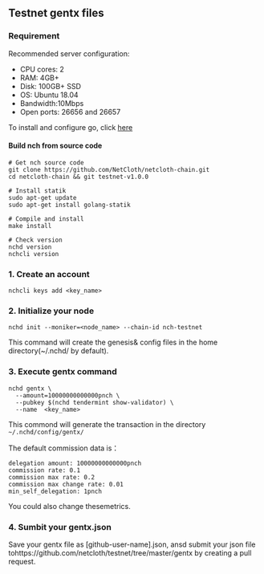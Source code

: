 ## Testnet gentx files

### Requirement

Recommended server configuration:

* CPU cores: 2
* RAM: 4GB+
* Disk: 100GB+ SSD
* OS: Ubuntu 18.04
* Bandwidth:10Mbps
* Open ports: 26656 and 26657

To install and configure go, click [here](../software/go-install.md)

#### Build nch from source code

```cassandraql
# Get nch source code
git clone https://github.com/NetCloth/netcloth-chain.git
cd netcloth-chain && git testnet-v1.0.0

# Install statik
sudo apt-get update
sudo apt-get install golang-statik

# Compile and install
make install

# Check version
nchd version
nchcli version
```

### 1. Create an account

```cassandraql
nchcli keys add <key_name>
```

### 2. Initialize your node

```cassandraql
nchd init --moniker=<node_name> --chain-id nch-testnet
```

This command will create the genesis& config files in the home directory(~/.nchd/ by default).

### 3. Execute gentx command

```cassandraql
nchd gentx \
  --amount=10000000000000pnch \
  --pubkey $(nchd tendermint show-validator) \
  --name  <key_name>
```

This commond will generate the transaction in the directory ``` ~/.nchd/config/gentx/``` 

The default commission data is：

```cassandraql
delegation amount: 10000000000000pnch
commission rate: 0.1
commission max rate: 0.2
commission max change rate: 0.01
min_self_delegation: 1pnch
```

You could also change thesemetrics.

### 4. Sumbit your gentx.json

Save your gentx file as [github-user-name].json,  ansd submit your json file tohttps://github.com/netcloth/testnet/tree/master/gentx by creating a pull request.